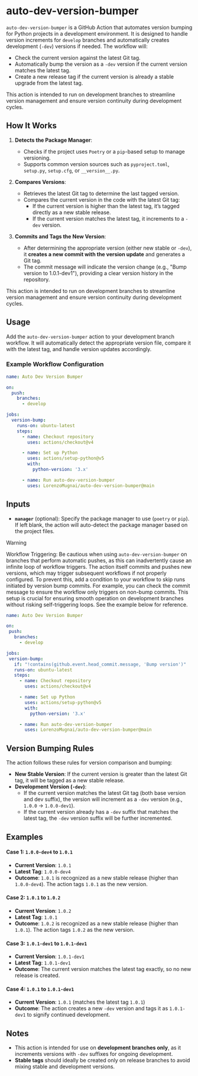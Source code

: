 # auto-dev-version-bumper

`auto-dev-version-bumper` is a GitHub Action that automates version bumping for Python projects in a development environment. It is designed to handle version increments for `develop` branches and automatically creates development (`-dev`) versions if needed. The workflow will:

- Check the current version against the latest Git tag.
- Automatically bump the version as a `-dev` version if the current version matches the latest tag.
- Create a new release tag if the current version is already a stable upgrade from the latest tag.

This action is intended to run on development branches to streamline version management and ensure version continuity during development cycles.

## How It Works

1. **Detects the Package Manager**:
   - Checks if the project uses `Poetry` or a `pip`-based setup to manage versioning.
   - Supports common version sources such as `pyproject.toml`, `setup.py`, `setup.cfg`, or `__version__.py`.

2. **Compares Versions**:
   - Retrieves the latest Git tag to determine the last tagged version.
   - Compares the current version in the code with the latest Git tag:
     - If the current version is higher than the latest tag, it’s tagged directly as a new stable release.
     - If the current version matches the latest tag, it increments to a `-dev` version.

3. **Commits and Tags the New Version**:
   - After determining the appropriate version (either new stable or `-dev`), it **creates a new commit with the version update** and generates a Git tag.
   - The commit message will indicate the version change (e.g., "Bump version to 1.0.1-dev1"), providing a clear version history in the repository.

This action is intended to run on development branches to streamline version management and ensure version continuity during development cycles.

## Usage

Add the `auto-dev-version-bumper` action to your development branch workflow. It will automatically detect the appropriate version file, compare it with the latest tag, and handle version updates accordingly.

### Example Workflow Configuration

```yaml
name: Auto Dev Version Bumper

on:
  push:
    branches:
      - develop

jobs:
  version-bump:
    runs-on: ubuntu-latest
    steps:
      - name: Checkout repository
        uses: actions/checkout@v4

      - name: Set up Python
        uses: actions/setup-python@v5
        with:
          python-version: '3.x'

      - name: Run auto-dev-version-bumper
        uses: LorenzoMugnai/auto-dev-version-bumper@main
```

## Inputs

- **`manager`** (optional): Specify the package manager to use (`poetry` or `pip`). If left blank, the action will auto-detect the package manager based on the project files.

> [!WARNING]
> Workflow Triggering: Be cautious when using `auto-dev-version-bumper` on branches that perform automatic pushes, as this can inadvertently cause an infinite loop of workflow triggers. The action itself commits and pushes new versions, which may trigger subsequent workflows if not properly configured. To prevent this, add a condition to your workflow to skip runs initiated by version bump commits. For example, you can check the commit message to ensure the workflow only triggers on non-bump commits. This setup is crucial for ensuring smooth operation on development branches without risking self-triggering loops. See the example below for reference.
>```yaml
>name: Auto Dev Version Bumper
>
>on:
>  push:
>    branches:
>      - develop
>
>jobs:
>  version-bump:
>    if: "!contains(github.event.head_commit.message, 'Bump version')"
>    runs-on: ubuntu-latest
>    steps:
>      - name: Checkout repository
>        uses: actions/checkout@v4
>
>      - name: Set up Python
>        uses: actions/setup-python@v5
>        with:
>          python-version: '3.x'
>
>      - name: Run auto-dev-version-bumper
>        uses: LorenzoMugnai/auto-dev-version-bumper@main
>```

## Version Bumping Rules

The action follows these rules for version comparison and bumping:

- **New Stable Version**: If the current version is greater than the latest Git tag, it will be tagged as a new stable release.
- **Development Version (`-dev`)**:
  - If the current version matches the latest Git tag (both base version and dev suffix), the version will increment as a `-dev` version (e.g., `1.0.0` → `1.0.0-dev1`).
  - If the current version already has a `-dev` suffix that matches the latest tag, the `-dev` version suffix will be further incremented.

## Examples

#### Case 1: `1.0.0-dev4` to `1.0.1`

- **Current Version**: `1.0.1`
- **Latest Tag**: `1.0.0-dev4`
- **Outcome**: `1.0.1` is recognized as a new stable release (higher than `1.0.0-dev4`). The action tags `1.0.1` as the new version.

#### Case 2: `1.0.1` to `1.0.2`

- **Current Version**: `1.0.2`
- **Latest Tag**: `1.0.1`
- **Outcome**: `1.0.2` is recognized as a new stable release (higher than `1.0.1`). The action tags `1.0.2` as the new version.

#### Case 3: `1.0.1-dev1` to `1.0.1-dev1`

- **Current Version**: `1.0.1-dev1`
- **Latest Tag**: `1.0.1-dev1`
- **Outcome**: The current version matches the latest tag exactly, so no new release is created.

#### Case 4: `1.0.1` to `1.0.1-dev1`

- **Current Version**: `1.0.1` (matches the latest tag `1.0.1`)
- **Outcome**: The action creates a new `-dev` version and tags it as `1.0.1-dev1` to signify continued development.


## Notes

- This action is intended for use on **development branches only**, as it increments versions with `-dev` suffixes for ongoing development.
- **Stable tags** should ideally be created only on release branches to avoid mixing stable and development versions.
